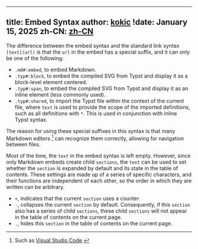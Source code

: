 
---
title: Embed Syntax
author: [kokic](/kokic.md)
!date: January 15, 2025
zh-CN: [zh-CN](/tutorials/embed-syntax.md)
---

The difference between the embed syntax and the standard link syntax `[text](url)` is that the `url` in the embed has a special suffix, and it can only be one of the following:

- `.md#:embed`, to embed Markdown.
- `.typ#:block`, to embed the compiled SVG from Typst and display it as a block-level element centered.
- `.typ#:span`, to embed the compiled SVG from Typst and display it as an inline element (less commonly used).
- `.typ#:shared`, to import the Typst file within the context of the current file, where `text` is used to provide the scope of the imported definitions, such as all definitions with `*`. This is used in conjunction with inline Typst syntax.

The reason for using these special suffixes in this syntax is that many Markdown editors [^markdown-editor] can recognize them correctly, allowing for navigation between files.

Most of the time, the `text` in the embed syntax is left empty. However, since only Markdown embeds create child `sections`, the `text` can be used to set whether the `section` is expanded by default and its state in the table of contents. These settings are made up of a series of specific characters, and their functions are independent of each other, so the order in which they are written can be arbitrary.

- `+`, indicates that the current `section` uses a counter.
- `-`, collapses the current `section` by default. Consequently, if this `section` also has a series of child `sections`, these child `sections` will not appear in the table of contents on the current page.
- `.`, hides this `section` in the table of contents on the current page.

[^markdown-editor]: Such as [Visual Studio Code](https://code.visualstudio.com).

